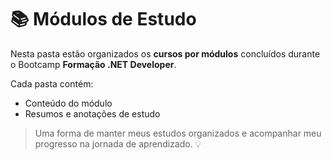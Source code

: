 # 📚 Módulos de Estudo

Nesta pasta estão organizados os **cursos por módulos** concluídos durante o Bootcamp **Formação .NET Developer**.  

Cada pasta contém:
- Conteúdo do módulo
- Resumos e anotações de estudo

> Uma forma de manter meus estudos organizados e acompanhar meu progresso na jornada de aprendizado. 💡

